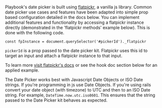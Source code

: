 Playbook's date picker is built using [flatpickr](https://flatpickr.js.org/), a vanilla js library. Common date picker use cases and features have been adapted into simple prop based configuration detailed in the docs below. You can implement additional features and functionality by accessing a flatpickr instance directly (demonstrated in the 'flatpickr methods' example below). This is done with the following code.

`const fpInstance = document.querySelector('#pickerId')._flatpickr`

`pickerId` is a prop passed to the date picker kit. Flatpickr uses this id to target an input and attach a flatpickr instance to that input.

To learn more [visit flatpickr's docs](https://flatpickr.js.org/instance-methods-properties-elements/) or see the hook doc section below for an applied example.

The Date Picker works best with Javascript Date Objects or ISO Date strings. If you're programming in js use Date Objects. If you're using rails convert your date object (with timezone) to UTC and then to an ISO Date string. For example, `DateTime.now.utc.iso8601`. This ensures that the string passed to the Date Picker kit behaves as expected.

